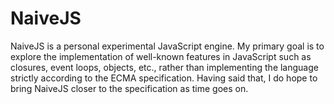 # NaiveJS

NaiveJS is a personal experimental JavaScript engine. My primary goal is to explore the implementation of well-known features in JavaScript such as closures, event loops, objects, etc., rather than implementing the language strictly according to the ECMA specification. Having said that, I do hope to bring NaiveJS closer to the specification as time goes on.